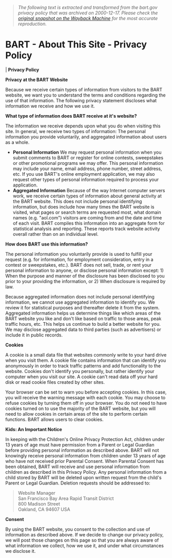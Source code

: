 > *The following text is extracted and transformed from the bart.gov privacy policy that was archived on 2000-12-17. Please check the [original snapshot on the Wayback Machine](https://web.archive.org/web/20001217190000id_/http%3A//bart.gov/general/about/privacy.htm) for the most accurate reproduction.*

# BART - About This Site - Privacy Policy

|  **Privacy Policy**

**Privacy at the BART Website**

Because we receive certain types of information from visitors to the BART website, we want you to understand the terms and conditions regarding the use of that information. The following privacy statement discloses what information we receive and how we use it.

**What type of information does BART receive at it's website?**

The information we receive depends upon what you do when visiting this site. In general, we receive two types of information: The personal information you provide voluntarily, and aggregated information about users as a whole.

  * **Personal Information** We may request personal information when you submit comments to BART or register for online contests, sweepstakes or other promotional programs we may offer. This personal information may include your name, email address, phone number, street address, etc. If you use BART's online employment application, we may also request other types of personal information required to process your application.
  * **Aggregated Information** Because of the way Internet computer servers work, we receive certain types of information about general activity at the BART website. This does not include personal identifying information, but does include how many times the BART website is visited, what pages or search terms are requested most, what domain names (e.g. "aol.com") visitors are coming from and the date and time of each visit. BART compiles this information into an aggregate form for statistical analysis and reporting. These reports track website activity overall rather than on an individual level.

**How does BART use this information?**

The personal information you voluntarily provide is used to fulfill your request (e.g. for information, for employment consideration, entry in a contest or sweepstakes, etc.). BART does not sell, trade, or rent your personal information to anyone, or disclose personal information except: 1) When the purpose and manner of the disclosure has been disclosed to you prior to your providing the information, or 2) When disclosure is required by law.

Because aggregated information does not include personal identifying information, we cannot use aggregated information to identify you. We review it for statistical purposes and thereafter delete it from the system. Aggregated information helps us determine things like which areas of the BART website you like and don't like based on traffic to those areas, peak traffic hours, etc. This helps us continue to build a better website for you. We may disclose aggregated data to third parties (such as advertisers) or include it in public records.

**Cookies**

A cookie is a small data file that websites commonly write to your hard drive when you visit them. A cookie file contains information that can identify you anonymously in order to track traffic patterns and add functionality to the website. Cookies don't identify you personally, but rather identify your computer when you visit our site. A cookie can't read data off your hard disk or read cookie files created by other sites.

Your browser can be set to warn you before accepting cookies. In this case, you will receive the warning message with each cookie. You may choose to refuse cookies by turning them off in your browser. You do not need to have cookies turned on to use the majority of the BART website, but you will need to allow cookies in certain areas of the site to perform certain functions. BART allows users to clear cookies.

**Kids: An Important Notice**

In keeping with the Children's Online Privacy Protection Act, children under 13 years of age must have permission from a Parent or Legal Guardian before providing personal information as described above. BART will not knowingly receive personal information from children under 13 years of age who have not received prior Parental Consent. When Parental Consent has been obtained, BART will receive and use personal information from children as described in this Privacy Policy. Any personal information from a child stored by BART will be deleted upon written request from the child's Parent or Legal Guardian. Deletion requests should be addressed to: 

> Website Manager  
>  San Francisco Bay Area Rapid Transit District  
>  800 Madison Street  
>  Oakland, CA 94607 USA 

**Consent**

By using the BART website, you consent to the collection and use of information as described above. If we decide to change our privacy policy, we will post those changes on this page so that you are always aware of what information we collect, how we use it, and under what circumstances we disclose it.
